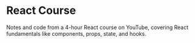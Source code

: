 # React Course
Notes and code from a 4-hour React course on YouTube, covering React fundamentals like components, props, state, and hooks.
